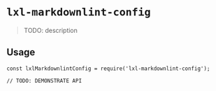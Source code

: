 # `lxl-markdownlint-config`

> TODO: description

## Usage

```
const lxlMarkdownlintConfig = require('lxl-markdownlint-config');

// TODO: DEMONSTRATE API
```
